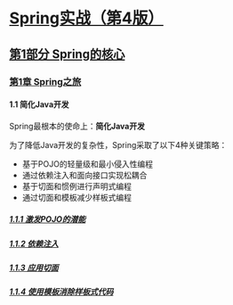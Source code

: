 # [Spring实战（第4版）](../../../)

## [第1部分 Spring的核心](../../)

### [第1章 Spring之旅](../)

#### 1.1 简化Java开发

Spring最根本的使命上：**简化Java开发**

为了降低Java开发的复杂性，Spring采取了以下4种关键策略：
- 基于POJO的轻量级和最小侵入性编程
- 通过依赖注入和面向接口实现松耦合
- 基于切面和惯例进行声明式编程
- 通过切面和模板减少样板式编程

##### [1.1.1 激发POJO的潜能](./1.1.1_激发POJO的潜能)

##### [1.1.2 依赖注入](./1.1.2_依赖注入)

##### [1.1.3 应用切面](./1.1.3_应用切面)

##### [1.1.4 使用模板消除样板式代码](./1.1.4_使用模板消除样板式代码)